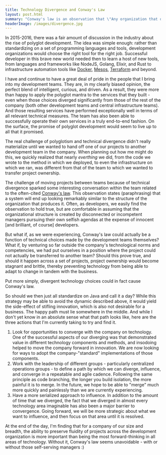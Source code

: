 ```yaml
---
title: Technology Divergence and Conway's Law
layout: post.html
summary: "Conway's law is an observation that \"Any organization that designs a system (defined broadly) will produce a design whose structure is a copy of the organization's communication structure\". As a developer, it's easy to believe that this dynamic is the result of management decisions - however, sometimes the reality is more nuanced."
headerImage: /images/divergence.jpg
---
```


In 2015-2016, there was a fair amount of discussion in the industry about the rise of polyglot development. The idea was simple enough: rather than standardizing on a set of programming languages and tools, development organizations would choose the right tool for the right job. Successful developer in this brave new world needed then to learn a host of new tools, from languages and frameworks like NodeJS, Golang, Elixir, and Rust to infrastructure automation tools like [Docker](https://www.docker.com/), [Mesos](http://mesos.apache.org/), [Terraform](https://www.terraform.io/) and beyond.

I have and continue to have a great deal of pride in the people that I bring into my development teams. They are, in my clearly biased opinion, the perfect blend of intelligent, curious, and driven. As a result, they were more than happy to apply the polyglot mantra to the services that they built - even when those choices diverged significantly from those of the rest of the company (both other development teams and central infrastructure teams). And those resulting services have performed exceptionally well in terms of all relevant technical measures. The team has also been able to successfully operate their own services in a truly end-to-end fashion. On the surface, the promise of polyglot development would seem to live up to all that it promised.

The real challenge of polyglotism and technical divergence didn't really materialize until we wanted to hand off one of our projects to another development team in the company. When planning out how me might do this, we quickly realized that nearly _everthing_ we did, from the code we wrote to the method in which we deployed, to even the infrastructure on which we ran, was different from that of the team to which we wanted to transfer project ownership.

The challenge of moving projects between teams because of technical divergence sparked some interesting conversation within the team related to the often-cited [Conway's law](http://www.melconway.com/Home/Conways_Law.html). This observation states (paraphrasing) that a system will end up looking remarkably similar to the structure of the organization that produces it. Often, as developers, we easily find the observation to hold true, but are comfortable in assuming that the organizational structure is created by disconnected or incompetent managers pursuing their own selfish agendas at the expense of innocent [and brilliant, of course] developers.

But what if, as we were experiencing, Conway's law could actually be a function of technical choices made by the development teams themselves? What if, by venturing so far outside the company's technological norms and competencies, we had put ourselves in a position where the project could not actually be transferred to another team? Should this prove true, and should it happen across a set of projects, project ownership would become stagnant and brittle, thereby preventing technology from being able to adapt to change in tandem with the business.

Put more simply, divergent technology choices could in fact cause Conway's law.

So should we then just all standardize on Java and call it a day? While this strategy may be able to avoid the dynamic described above, it would yield the side-effect of stifling innovation, which is also not desirable for a business. The happy path must lie somewhere in the middle. And while I don't yet know in an absolute sense what that path looks like, here are the three actions that I'm currently taking to try and find it.

1. Look for opportunities to converge with the company on technology. One of the successful aspects of our diverging was that demonstrated value in different technology components and methods, and insodoing helped to move the company forward in innovation. We are now looking for ways to adopt the company-"standard" implementations of those components.
1. Work with the leadership of different groups - particularly centralized operations groups - to define a path by which we can diverge, influence, and converge in a repeatable and agile cadence. Following the same principle as code branching, the longer you build isolation, the more painful it is to merge. In the future, we hope to be able to "merge" much more quickly and painlessly than we are currently experiencing.
1. Have a more serialized approach to influence. In addition to the amount of time that we diverged, the fact that we diverged in almost every technology area imaginable has also been a major barrier to convergence. Going forward, we will be more strategic about what we want to influence, and then focus on that area until it is resolved.

At the end of the day, I'm finding that for a company of our size and breadth, the ability to preserve fluidity of projects across the  development organization is more important than being the most forward-thinking in all areas of technology. Without it, Conway's law seems unavoidable - with or without those self-serving managers :)
